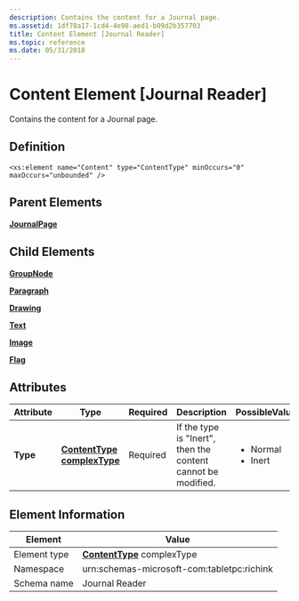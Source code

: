 ```yaml
---
description: Contains the content for a Journal page.
ms.assetid: 1df78a17-1cd4-4e98-aed1-b09d2b357703
title: Content Element [Journal Reader]
ms.topic: reference
ms.date: 05/31/2018
---
```


# Content Element \[Journal Reader\]

Contains the content for a Journal page.

## Definition

``` syntax
<xs:element name="Content" type="ContentType" minOccurs="0" maxOccurs="unbounded" />
```

## Parent Elements

[**JournalPage**](journalpage-element.md)

## Child Elements

[**GroupNode**](groupnode-element.md)

[**Paragraph**](paragraph-element.md)

[**Drawing**](drawing-element.md)

[**Text**](text-element.md)

[**Image**](image-element.md)

[**Flag**](flag-element.md)

## Attributes




| Attribute | Type | Required | Description | PossibleValues | 
|-----------|------|----------|-------------|----------------|
| <strong>Type</strong> | <a href="contenttype-complex-type.md"><strong>ContentType complexType</strong></a> | Required | If the type is "Inert", then the content cannot be modified.<br /> | <ul><li>Normal</li><li>Inert</li></ul> | 




 

## Element Information



|  Element     | Value                                                     |
|--------------|-------------------------------------------------------------|
| Element type | [**ContentType**](contenttype-complex-type.md) complexType |
| Namespace    | urn:schemas-microsoft-com:tabletpc:richink                  |
| Schema name  | Journal Reader                                              |



 

 

 




